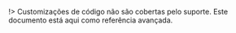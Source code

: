 !> Customizações de código não são cobertas pelo suporte. Este documento está aqui como referência avançada.
